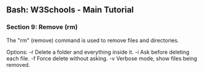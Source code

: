 
## Bash: W3Schools - Main Tutorial
### Section 9: Remove (rm)

The "rm" (remove) command is used to remove files and directories.

Options:
    -r                           Delete a folder and everything inside it.
    -i                           Ask before deleting each file.
    -f                           Force delete without asking.
    -v                           Verbose mode, show files being removed.
